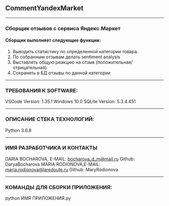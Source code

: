 ## CommentYandexMarket
---------------------------------------------------
### Сборщик отзывов с сервиса Яндекс.Маркет
#### Сборщик выполняет следующие функции:
1) Выводить статистику по определенной категории товара.  
2) По собранным отзывам делать sentiment analysis 
3) Выставлять общую реакцию на отзыв (положительная/отрицательная).
4) Сохранять в БД отзывы по данной категории
---------------------------------------------------
### ТРЕБОВАНИЯ К SOFTWARE:

VSCode Version: 1.35.1 
Windows 10.0
SQLite Version: 5.3.4.451

---------------------------------------------------
### ОПИСАНИЕ СТЕКА ТЕХНОЛОГИЙ:
Python 3.6.8

---------------------------------------------------
### ИМЯ РАЗРАБОТЧИКА И КОНТАКТЫ
DARIA BOCHAROVA, E-MAIL: bocharova_d_m@mail.ru
Github: DaryaBocharova
MARIA RODIONOVA,E-MAIL: maria.rodionova@laredoute.ru
Github: MaryRodionova

---------------------------------------------------
### КОМАНДЫ ДЛЯ СБОРКИ ПРИЛОЖЕНИЯ:
python ИМЯ ПРИЛОЖЕНИЯ.py


